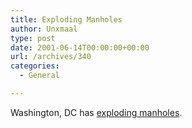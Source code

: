 ```yaml
---
title: Exploding Manholes
author: Unxmaal
type: post
date: 2001-06-14T00:00:00+00:00
url: /archives/340
categories:
  - General

---
```

Washington, DC has <A HREF="http://www.nbc4.com/images/NBC2JRIEYNCP.jpg">exploding manholes</A>.